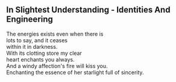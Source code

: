 In Slightest Understanding - Identities And Engineering
-------------------------------------------------------
The energies exists even when there is  
lots to say, and it ceases  
within it in darkness.  
With its clotting store my clear  
heart enchants you always.  
And a windy affection's fire will kiss you.  
Enchanting the essence of her starlight full of sincerity.  
